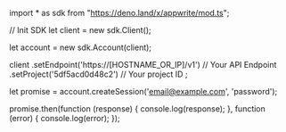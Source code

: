 import * as sdk from "https://deno.land/x/appwrite/mod.ts";

// Init SDK
let client = new sdk.Client();

let account = new sdk.Account(client);

client
    .setEndpoint('https://[HOSTNAME_OR_IP]/v1') // Your API Endpoint
    .setProject('5df5acd0d48c2') // Your project ID
;


let promise = account.createSession('email@example.com', 'password');

promise.then(function (response) {
    console.log(response);
}, function (error) {
    console.log(error);
});